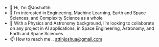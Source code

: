 - 👋 Hi, I’m @Joshattih
- 👀 I’m interested in Engineering, Machine Learning, Earth and Space Sciences, and Complexity Science as a whole 
- 💞️ With a Physics and Astronomy background, I’m looking to collaborate on any project in AI applications, in Space Engineering, Astronomy, and Earth and Space Sciences
- 📫 How to reach me .. attihjoshua@gmail.com
<!---
Joshattih/Joshattih is a ✨ special ✨ repository because its `README.md` (this file) appears on your GitHub profile.
You can click the Preview link to take a look at your changes.
--->
